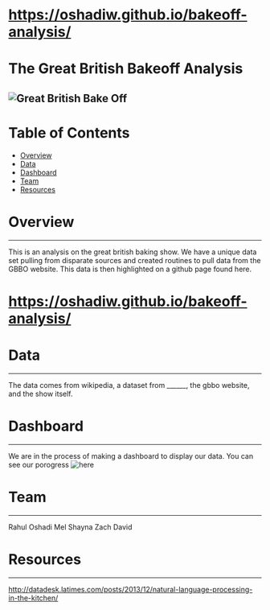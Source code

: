 # https://oshadiw.github.io/bakeoff-analysis/

# The Great British Bakeoff Analysis

![Great British Bake Off](https://rts.org.uk/sites/default/files/the_great_british_off-none_a2_0.jpg)
---
# Table of Contents
* [Overview](#overview)
* [Data](#datasets)
* [Dashboard](#dashboard)
* [Team](#team)
* [Resources](#resources)

# Overview
--- 
This is an analysis on the great british baking show. We have a unique data set pulling from disparate sources and created routines to pull data from the GBBO website. This data is then highlighted on a github page found here.

# https://oshadiw.github.io/bakeoff-analysis/

# Data
---
The data comes from wikipedia, a dataset from  ______, the gbbo website, and the show itself.

# Dashboard
---
We are in the process of making a dashboard to display our data. You can see our porogress ![here](https://oshadiw.github.io/bakeoff-analysis/)


# Team
---
Rahul
Oshadi
Mel
Shayna
Zach
David

# Resources
---
http://datadesk.latimes.com/posts/2013/12/natural-language-processing-in-the-kitchen/
